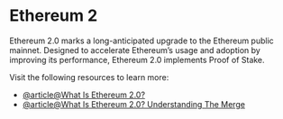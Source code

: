 # Ethereum 2

Ethereum 2.0 marks a long-anticipated upgrade to the Ethereum public mainnet. Designed to accelerate Ethereum’s usage and adoption by improving its performance, Ethereum 2.0 implements Proof of Stake.

Visit the following resources to learn more:

- [@article@What Is Ethereum 2.0?](https://consensys.net/blog/blockchain-explained/what-is-ethereum-2/)
- [@article@What Is Ethereum 2.0? Understanding The Merge](https://www.forbes.com/advisor/investing/cryptocurrency/ethereum-2/)
